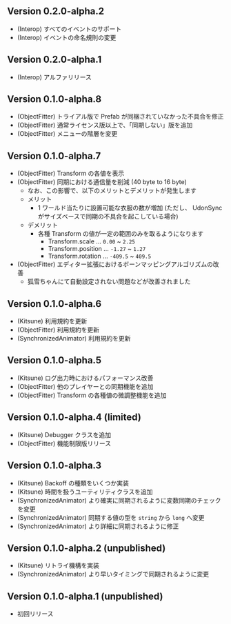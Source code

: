 ## Version 0.2.0-alpha.2

-   (Interop) すべてのイベントのサポート
-   (Interop) イベントの命名規則の変更

## Version 0.2.0-alpha.1

-   (Interop) アルファリリース

## Version 0.1.0-alpha.8

-   (ObjectFitter) トライアル版で Prefab が同梱されていなかった不具合を修正
-   (ObjectFitter) 通常ライセンス版以上で、「同期しない」版を追加
-   (ObjectFitter) メニューの階層を変更

## Version 0.1.0-alpha.7

-   (ObjectFitter) Transform の各値を表示
-   (ObjectFitter) 同期における通信量を削減 (40 byte to 16 byte)
    -   なお、この影響で、以下のメリットとデメリットが発生します
    -   メリット
        -   1 ワールド当たりに設置可能な衣服の数が増加 (ただし、 UdonSync がサイズベースで同期の不具合を起こしている場合)
    -   デメリット
        -   各種 Transform の値が一定の範囲のみを取るようになります
            -   Transform.scale ... `0.00` ~ `2.25`
            -   Transform.position ... `-1.27` ~ `1.27`
            -   Transform.rotation ... `-409.5` ~ `409.5`
-   (ObjectFitter) エディター拡張におけるボーンマッピングアルゴリズムの改善
    -   狐雪ちゃんにて自動設定されない問題などが改善されました

## Version 0.1.0-alpha.6

-   (Kitsune) 利用規約を更新
-   (ObjectFitter) 利用規約を更新
-   (SynchronizedAnimator) 利用規約を更新

## Version 0.1.0-alpha.5

-   (Kitsune) ログ出力時におけるパフォーマンス改善
-   (ObjectFitter) 他のプレイヤーとの同期機能を追加
-   (ObjectFitter) Transform の各種値の微調整機能を追加

## Version 0.1.0-alpha.4 (limited)

-   (Kitsune) Debugger クラスを追加
-   (ObjectFitter) 機能制限版リリース

## Version 0.1.0-alpha.3

-   (Kitsune) Backoff の種類をいくつか実装
-   (Kitsune) 時間を扱うユーティリティクラスを追加
-   (SynchronizedAnimator) より確実に同期されるように変数同期のチェックを変更
-   (SynchronizedAnimator) 同期する値の型を `string` から `long` へ変更
-   (SynchronizedAnimator) より詳細に同期されるように修正

## Version 0.1.0-alpha.2 (unpublished)

-   (Kitsune) リトライ機構を実装
-   (SynchronizedAnimator) より早いタイミングで同期されるように変更

## Version 0.1.0-alpha.1 (unpublished)

-   初回リリース
